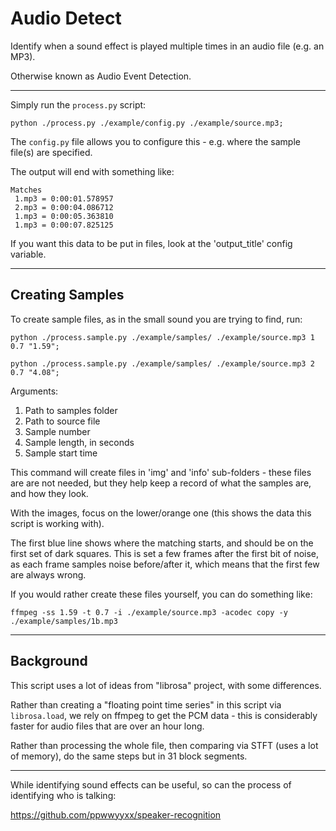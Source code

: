 
# Audio Detect

Identify when a sound effect is played multiple times in an audio file (e.g. an MP3).

Otherwise known as Audio Event Detection.

---

Simply run the `process.py` script:

    python ./process.py ./example/config.py ./example/source.mp3;

The `config.py` file allows you to configure this - e.g. where the sample file(s) are specified.

The output will end with something like:

    Matches
     1.mp3 = 0:00:01.578957
     2.mp3 = 0:00:04.086712
     1.mp3 = 0:00:05.363810
     1.mp3 = 0:00:07.825125

If you want this data to be put in files, look at the 'output_title' config variable.

---

## Creating Samples

To create sample files, as in the small sound you are trying to find, run:

    python ./process.sample.py ./example/samples/ ./example/source.mp3 1 0.7 "1.59";

    python ./process.sample.py ./example/samples/ ./example/source.mp3 2 0.7 "4.08";

Arguments:

1) Path to samples folder
2) Path to source file
3) Sample number
4) Sample length, in seconds
5) Sample start time

This command will create files in 'img' and 'info' sub-folders - these files are are not needed, but they help keep a record of what the samples are, and how they look.

With the images, focus on the lower/orange one (this shows the data this script is working with).

The first blue line shows where the matching starts, and should be on the first set of dark squares. This is set a few frames after the first bit of noise, as each frame samples noise before/after it, which means that the first few are always wrong.

If you would rather create these files yourself, you can do something like:

    ffmpeg -ss 1.59 -t 0.7 -i ./example/source.mp3 -acodec copy -y ./example/samples/1b.mp3

---

## Background

This script uses a lot of ideas from "librosa" project, with some differences.

Rather than creating a "floating point time series" in this script via `librosa.load`, we rely on ffmpeg to get the PCM data - this is considerably faster for audio files that are over an hour long.

Rather than processing the whole file, then comparing via STFT (uses a lot of memory), do the same steps but in 31 block segments.

---

While identifying sound effects can be useful, so can the process of identifying who is talking:

https://github.com/ppwwyyxx/speaker-recognition
